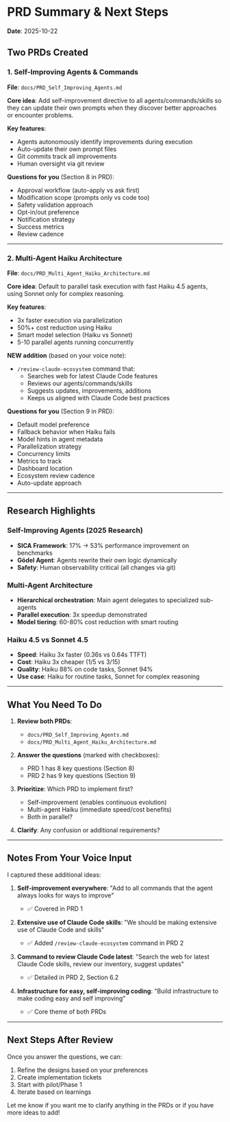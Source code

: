 # PRD Summary & Next Steps

**Date**: 2025-10-22

## Two PRDs Created

### 1. Self-Improving Agents & Commands
**File**: `docs/PRD_Self_Improving_Agents.md`

**Core idea**: Add self-improvement directive to all agents/commands/skills so they can update their own prompts when they discover better approaches or encounter problems.

**Key features**:
- Agents autonomously identify improvements during execution
- Auto-update their own prompt files
- Git commits track all improvements
- Human oversight via git review

**Questions for you** (Section 8 in PRD):
- Approval workflow (auto-apply vs ask first)
- Modification scope (prompts only vs code too)
- Safety validation approach
- Opt-in/out preference
- Notification strategy
- Success metrics
- Review cadence

---

### 2. Multi-Agent Haiku Architecture
**File**: `docs/PRD_Multi_Agent_Haiku_Architecture.md`

**Core idea**: Default to parallel task execution with fast Haiku 4.5 agents, using Sonnet only for complex reasoning.

**Key features**:
- 3x faster execution via parallelization
- 50%+ cost reduction using Haiku
- Smart model selection (Haiku vs Sonnet)
- 5-10 parallel agents running concurrently

**NEW addition** (based on your voice note):
- `/review-claude-ecosystem` command that:
  - Searches web for latest Claude Code features
  - Reviews our agents/commands/skills
  - Suggests updates, improvements, additions
  - Keeps us aligned with Claude Code best practices

**Questions for you** (Section 9 in PRD):
- Default model preference
- Fallback behavior when Haiku fails
- Model hints in agent metadata
- Parallelization strategy
- Concurrency limits
- Metrics to track
- Dashboard location
- Ecosystem review cadence
- Auto-update approach

---

## Research Highlights

### Self-Improving Agents (2025 Research)
- **SICA Framework**: 17% → 53% performance improvement on benchmarks
- **Gödel Agent**: Agents rewrite their own logic dynamically
- **Safety**: Human observability critical (all changes via git)

### Multi-Agent Architecture
- **Hierarchical orchestration**: Main agent delegates to specialized sub-agents
- **Parallel execution**: 3x speedup demonstrated
- **Model tiering**: 60-80% cost reduction with smart routing

### Haiku 4.5 vs Sonnet 4.5
- **Speed**: Haiku 3x faster (0.36s vs 0.64s TTFT)
- **Cost**: Haiku 3x cheaper ($1/$5 vs $3/$15)
- **Quality**: Haiku 88% on code tasks, Sonnet 94%
- **Use case**: Haiku for routine tasks, Sonnet for complex reasoning

---

## What You Need To Do

1. **Review both PRDs**:
   - `docs/PRD_Self_Improving_Agents.md`
   - `docs/PRD_Multi_Agent_Haiku_Architecture.md`

2. **Answer the questions** (marked with checkboxes):
   - PRD 1 has 8 key questions (Section 8)
   - PRD 2 has 9 key questions (Section 9)

3. **Prioritize**: Which PRD to implement first?
   - Self-improvement (enables continuous evolution)
   - Multi-agent Haiku (immediate speed/cost benefits)
   - Both in parallel?

4. **Clarify**: Any confusion or additional requirements?

---

## Notes From Your Voice Input

I captured these additional ideas:

1. **Self-improvement everywhere**: "Add to all commands that the agent always looks for ways to improve"
   - ✅ Covered in PRD 1

2. **Extensive use of Claude Code skills**: "We should be making extensive use of Claude Code and skills"
   - ✅ Added `/review-claude-ecosystem` command in PRD 2

3. **Command to review Claude Code latest**: "Search the web for latest Claude Code skills, review our inventory, suggest updates"
   - ✅ Detailed in PRD 2, Section 6.2

4. **Infrastructure for easy, self-improving coding**: "Build infrastructure to make coding easy and self improving"
   - ✅ Core theme of both PRDs

---

## Next Steps After Review

Once you answer the questions, we can:
1. Refine the designs based on your preferences
2. Create implementation tickets
3. Start with pilot/Phase 1
4. Iterate based on learnings

Let me know if you want me to clarify anything in the PRDs or if you have more ideas to add!
